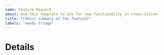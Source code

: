 ```yaml
---
name: Feature Request
about: Use this template to ask for new functionality in clean-vision.
title: "[Short summary of the feature]"
labels: "needs triage"
---
```


<!-- Briefly summarize the proposed feature. -->

# Details

<!--
Describe your proposed feature in more detail. Answer any of the following
questions that you can:
  * What is the problem you're trying to solve?
  * What tasks or workflows would be enabled by having support for your
    proposed feature in clean-vision?
  * Can you share code snippets or pseudocode describing uses of your feature?
  * Can you share any datasets that can help us assess the usefulness of the
    proposed feature?
  * Have you considered any alternatives to your proposed feature/design?
  * How are you working around the lack of native support for your proposed
    feature?
-->
